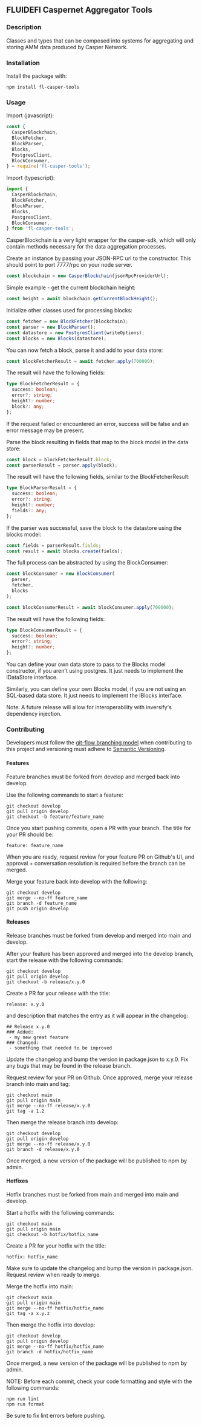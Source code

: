 ## FLUIDEFI Caspernet Aggregator Tools

### Description

Classes and types that can be composed into systems for aggregating and storing AMM data produced by Casper Network.

### Installation

Install the package with:

```
npm install fl-casper-tools
```

### Usage

Import (javascript):

```javascript
const { 
  CasperBlockchain, 
  BlockFetcher,
  BlockParser,
  Blocks,
  PostgresClient,
  BlockConsumer,
} = require('fl-casper-tools');
```

Import (typescript):

```javascript
import { 
  CasperBlockchain, 
  BlockFetcher,
  BlockParser,
  Blocks,
  PostgresClient,
  BlockConsumer,
} from 'fl-casper-tools';
```

CasperBlockchain is a very light wrapper for the casper-sdk, which will only contain methods necessary for the data aggregation processes.

Create an instance by passing your JSON-RPC url to the constructor.  This should point to port 7777/rpc on your node server.

```javascript
const blockchain = new CasperBlockchain(jsonRpcProviderUrl);
```

Simple example - get the current blockchain height:
```javascript
const height = await blockchain.getCurrentBlockHeight();
```

Initialize other classes used for processing blocks:

```javascript
const fetcher = new BlockFetcher(blockchain);
const parser = new BlockParser();
const datastore = new PostgresClient(writeOptions);
const blocks = new Blocks(datastore);
```

You can now fetch a block, parse it and add to your data store:

```javascript
const blockFetcherResult = await fetcher.apply(700000);
```

The result will have the following fields:

```typescript
type BlockFetcherResult = {
  success: boolean;
  error?: string;
  height?: number;
  block?: any;
};
```

If the request failed or encountered an error, success will be false and an error message may be present.

Parse the block resulting in fields that map to the block model in the data store:

```javascript
const block = blockFetcherResult.block;
const parserResult = parser.apply(block);
```

The result will have the following fields, similar to the BlockFetcherResult:

```typescript
type BlockParserResult = {
  success: boolean;
  error?: string;
  height?: number;
  fields?: any;
};
```

If the parser was successful, save the block to the datastore using the blocks model:

```javascript
const fields = parserResult.fields;
const result = await blocks.create(fields);
```

The full process can be abstracted by using the BlockConsumer:

```javascript
const blockConsumer = new BlockConsumer(
  parser,
  fetcher,
  blocks
);

const blockConsumerResult = await blockConsumer.apply(700000);
```

The result will have the following fields:

```typescript
type BlockConsumerResult = {
  success: boolean;
  error?: string;
  height?: number;
};
```

You can define your own data store to pass to the Blocks model constructor, if you aren't using postgres. It just needs to implement the IDataStore interface.

Similarly, you can define your own Blocks model, if you are not using an SQL-based data store. It just needs to implement the IBlocks interface.

Note: A future release will allow for interoperability with inversify's dependency injection.

### Contributing

Developers must follow the [git-flow branching model](https://nvie.com/posts/a-successful-git-branching-model/) when contributing to this project and versioning must adhere to [Semantic Versioning](http://semver.org/).

#### Features

Feature branches must be forked from develop and merged back into develop.

Use the following commands to start a feature:

```
git checkout develop
git pull origin develop
git checkout -b feature/feature_name
```

Once you start pushing commits, open a PR with your branch. The title for your PR should be:

```
feature: feature_name
```

When you are ready, request review for your feature PR on Github's UI, and approval + conversation resolution is required before the branch can be merged.

Merge your feature back into develop with the following:

```
git checkout develop
git merge --no-ff feature_name
git branch -d feature_name
git push origin develop
```

#### Releases

Release branches must be forked from develop and merged into main and develop.

After your feature has been approved and merged into the develop branch, start the release with the following commands:

```
git checkout develop
git pull origin develop
git checkout -b release/x.y.0
```

Create a PR for your release with the title:

```
release: x.y.0
```

and description that matches the entry as it will appear in the changelog:

```
## Release x.y.0
### Added:
 - my new great feature
### Changed:
 - something that needed to be improved
```

Update the changelog and bump the version in package.json to x.y.0. Fix any bugs that may be found in the release branch.

Request review for your PR on Github. Once approved, merge your release branch into main and tag:

```
git checkout main
git pull origin main
git merge --no-ff release/x.y.0
git tag -a 1.2
```

Then merge the release branch into develop:

```
git checkout develop
git pull origin develop
git merge --no-ff release/x.y.0
git branch -d release/x.y.0
```

Once merged, a new version of the package will be published to npm by admin.

#### Hotfixes

Hotfix branches must be forked from main and merged into main and develop.

Start a hotfix with the following commands:

```
git checkout main
git pull origin main
git checkout -b hotfix/hotfix_name
```

Create a PR for your hotfix with the title:

```
hotfix: hotfix_name
```

Make sure to update the changelog and bump the version in package.json.  Request review when ready to merge.

Merge the hotfix into main:

```
git checkout main
git pull origin main
git merge --no-ff hotfix/hotfix_name
git tag -a x.y.z
```

Then merge the hotfix into develop:

```
git checkout develop
git pull origin develop
git merge --no-ff hotfix/hotfix_name
git branch -d hotfix/hotfix_name
```

Once merged, a new version of the package will be published to npm by admin.

NOTE: Before each commit, check your code formatting and style with the following commands:

```
npm run lint
npm run format
```

Be sure to fix lint errors before pushing.
